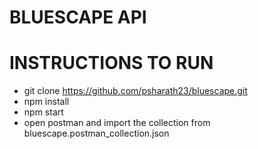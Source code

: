 # BLUESCAPE API

# INSTRUCTIONS TO RUN
- git clone https://github.com/psharath23/bluescape.git
- npm install
- npm start
- open postman and import the collection from bluescape.postman_collection.json
